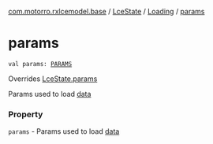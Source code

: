 [com.motorro.rxlcemodel.base](../../index.md) / [LceState](../index.md) / [Loading](index.md) / [params](./params.md)

# params

`val params: `[`PARAMS`](index.md#PARAMS)

Overrides [LceState.params](../params.md)

Params used to load [data](data.md)

### Property

`params` - Params used to load [data](data.md)